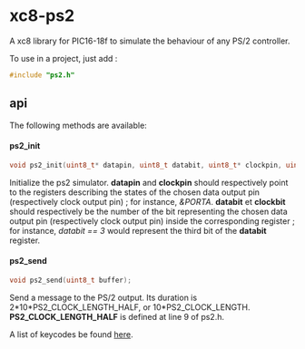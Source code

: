 # xc8-ps2
A xc8 library for PIC16-18f to simulate the behaviour of any PS/2 controller.

To use in a project, just add :
```c
#include "ps2.h"
```

## api

The following methods are available:

#### ps2_init
```c
void ps2_init(uint8_t* datapin, uint8_t databit, uint8_t* clockpin, uint8_t clockbit);
```
Initialize the ps2 simulator. **datapin** and **clockpin** should respectively point to the registers describing the states of the chosen data output pin (respectively clock output pin) ; for instance, *&PORTA*. **databit** et **clockbit** should respectively be the number of the bit representing the chosen data output pin (respectively clock output pin) inside the corresponding register ; for instance, *databit == 3* would represent the third bit of the **databit** register.

#### ps2_send
```c
void ps2_send(uint8_t buffer);
```
Send a message to the PS/2 output. Its duration is 2\*10\*PS2_CLOCK_LENGTH_HALF, or 10\*PS2_CLOCK_LENGTH.
**PS2_CLOCK_LENGTH_HALF** is defined at line 9 of ps2.h.

A list of keycodes be found [here](http://www.computer-engineering.org/ps2keyboard/scancodes2.html).
